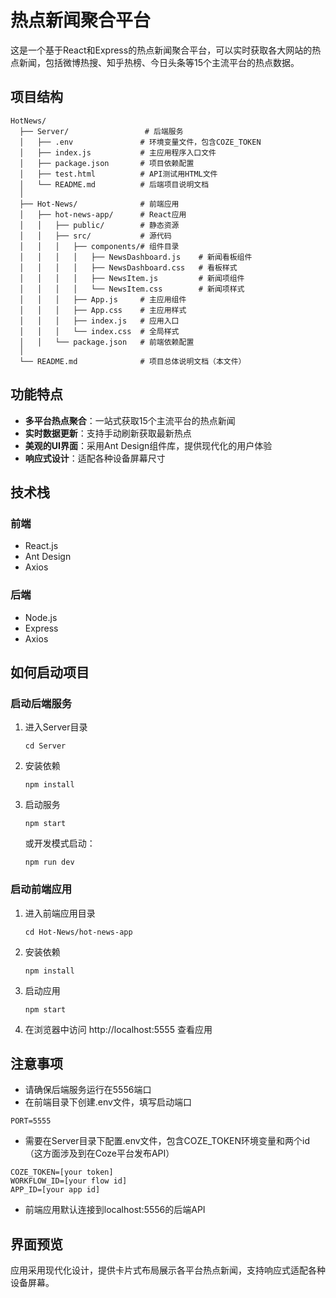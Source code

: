 # 热点新闻聚合平台

这是一个基于React和Express的热点新闻聚合平台，可以实时获取各大网站的热点新闻，包括微博热搜、知乎热榜、今日头条等15个主流平台的热点数据。

## 项目结构

```
HotNews/
  ├── Server/                 # 后端服务
  │   ├── .env               # 环境变量文件，包含COZE_TOKEN
  │   ├── index.js           # 主应用程序入口文件
  │   ├── package.json       # 项目依赖配置
  │   ├── test.html          # API测试用HTML文件
  │   └── README.md          # 后端项目说明文档
  │
  ├── Hot-News/              # 前端应用
  │   ├── hot-news-app/      # React应用
  │   │   ├── public/        # 静态资源
  │   │   ├── src/           # 源代码
  │   │   │   ├── components/# 组件目录
  │   │   │   │   ├── NewsDashboard.js    # 新闻看板组件
  │   │   │   │   ├── NewsDashboard.css   # 看板样式
  │   │   │   │   ├── NewsItem.js         # 新闻项组件
  │   │   │   │   └── NewsItem.css        # 新闻项样式
  │   │   │   ├── App.js     # 主应用组件
  │   │   │   ├── App.css    # 主应用样式
  │   │   │   ├── index.js   # 应用入口
  │   │   │   └── index.css  # 全局样式
  │   │   └── package.json   # 前端依赖配置
  │
  └── README.md              # 项目总体说明文档（本文件）
```

## 功能特点

- **多平台热点聚合**：一站式获取15个主流平台的热点新闻
- **实时数据更新**：支持手动刷新获取最新热点
- **美观的UI界面**：采用Ant Design组件库，提供现代化的用户体验
- **响应式设计**：适配各种设备屏幕尺寸

## 技术栈

### 前端
- React.js
- Ant Design
- Axios

### 后端
- Node.js
- Express
- Axios

## 如何启动项目

### 启动后端服务

1. 进入Server目录
   ```
   cd Server
   ```

2. 安装依赖
   ```
   npm install
   ```

3. 启动服务
   ```
   npm start
   ```
   或开发模式启动：
   ```
   npm run dev
   ```

### 启动前端应用

1. 进入前端应用目录
   ```
   cd Hot-News/hot-news-app
   ```

2. 安装依赖
   ```
   npm install
   ```

3. 启动应用
   ```
   npm start
   ```

4. 在浏览器中访问 http://localhost:5555 查看应用

## 注意事项

- 请确保后端服务运行在5556端口
- 在前端目录下创建.env文件，填写启动端口

```
PORT=5555 
```

- 需要在Server目录下配置.env文件，包含COZE_TOKEN环境变量和两个id（这方面涉及到在Coze平台发布API）

```
COZE_TOKEN=[your token]
WORKFLOW_ID=[your flow id]
APP_ID=[your app id]
```

- 前端应用默认连接到localhost:5556的后端API

## 界面预览

应用采用现代化设计，提供卡片式布局展示各平台热点新闻，支持响应式适配各种设备屏幕。
